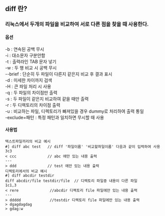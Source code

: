 ## diff 란?
### 리눅스에서 두개의 파일을 비교하여 서로 다른 점을 찾을 때 사용한다.

#### 옵션
-b : 연속된 공백 무시  
-i : 대소문자 구분안함  
-t : 출력라인 TAB 문자 넣기  
-w : 두 행 비교 시 공백 무시  
--brief : 단순히 두 파일이 다른지 같은지 비교 후 결과 표시  
-d : 미세한 차이까지 검색  
-H : 큰 파일 처리 시 사용  
-q : 두 파일의 차이점만 출력  
-s : 두 파일이 같은지 비교하여 같을 때만 출력  
-r : 두 디렉토리의 차이점 출력  
-u : 비교하는 파일, 디렉토리가 빠져있을 경우 dummy로 처리하여 출력 통일  
-exclude=패턴 : 특정 패턴과 일치하면 무시할 때 사용  

#### 사용법

```
텍스트파일끼리의 비교 예시
#] diff abc test   // diff '파일이름' '비교할파일이름' 다음과 같이 입력하여 사용
3c3
< ccc              // abc 에만 있는 내용 출력
---
> ddd              // test 에만 있는 내용 출력 
디렉토리에서의 비교 예시
#] diff abcdir testdir
diff abcdir/file testdir/file  // 디렉토리 파일중 내용이 다른 파일
1c1,3
< rere              //abcdir 디렉토리 file 파일에만 있는 내용 출력
---
> ddddd             //testdir 디렉토리 file 파일에만 있는 내용 출력
> dgagdagdag
> gdag:w
```
